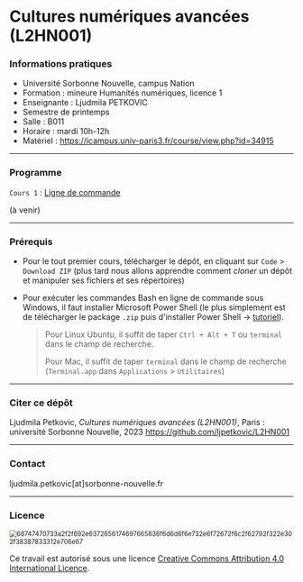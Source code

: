 # Cultures numériques avancées (L2HN001)

### Informations pratiques

* Université Sorbonne Nouvelle, campus Nation
* Formation : mineure Humanités numériques, licence 1
* Enseignante : Ljudmila PETKOVIC 
* Semestre de printemps
* Salle : B011
* Horaire : mardi 10h-12h
* Matériel : https://icampus.univ-paris3.fr/course/view.php?id=34915

---

### Programme

`Cours 1` : [Ligne de commande](https://github.com/ljpetkovic/L2HN001/tree/main/1_Ligne_de_commande)

(à venir)

---

### Prérequis

* Pour le tout premier cours, télécharger le dépôt, en cliquant sur `Code` > `Download ZIP` (plus tard nous allons apprendre comment *cloner* un dépôt et manipuler ses fichiers et ses répertoires)

* Pour exécuter les commandes Bash en ligne de commande sous Windows, il faut installer Microsoft Power Shell (le plus simplement est de télécharger le package `.zip` puis d'installer Power Shell → [tutoriel](https://learn.microsoft.com/en-us/powershell/scripting/install/installing-powershell-on-windows?view=powershell-7.3)).

  > Pour Linux Ubuntu, il suffit de taper `Ctrl + Alt + T` ou `terminal` dans le champ de recherche.
  >
  > Pour Mac, il suffit de taper `terminal` dans le champ de recherche (`Terminal.app`  dans `Applications` > `Utilitaires`)

---

### Citer ce dépôt

Ljudmila Petkovic, _Cultures numériques avancées (L2HN001)_, Paris : université Sorbonne Nouvelle, 2023 https://github.com/ljpetkovic/L2HN001

---

### Contact

ljudmila.petkovic[at]sorbonne-nouvelle.fr

---

### Licence

<img src="https://i.creativecommons.org/l/by-sa/4.0/88x31.png" alt="68747470733a2f2f692e6372656174697665636f6d6d6f6e732e6f72672f6c2f62792f322e302f38387833312e706e67" style="zoom:80%;" />

Ce travail est autorisé sous une licence [Creative Commons Attribution 4.0 International Licence](https://creativecommons.org/licenses/by-sa/4.0/deed.fr).

